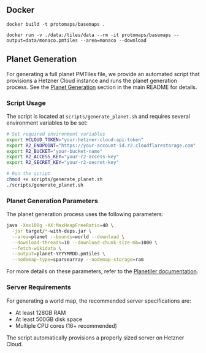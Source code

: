 ## Docker

```
docker build -t protomaps/basemaps .
```

```
docker run -v ./data:/tiles/data --rm -it protomaps/basemaps --output=data/monaco.pmtiles --area=monaco --download
```

## Planet Generation

For generating a full planet PMTiles file, we provide an automated script that provisions a Hetzner Cloud instance and runs the planet generation process. See the [Planet Generation](/README.md#planet-generation) section in the main README for details.

### Script Usage

The script is located at `scripts/generate_planet.sh` and requires several environment variables to be set:

```bash
# Set required environment variables
export HCLOUD_TOKEN="your-hetzner-cloud-api-token"
export R2_ENDPOINT="https://your-account-id.r2.cloudflarestorage.com"
export R2_BUCKET="your-bucket-name"
export R2_ACCESS_KEY="your-r2-access-key"
export R2_SECRET_KEY="your-r2-secret-key"

# Run the script
chmod +x scripts/generate_planet.sh
./scripts/generate_planet.sh
```

### Planet Generation Parameters

The planet generation process uses the following parameters:

```bash
java -Xmx100g -XX:MaxHeapFreeRatio=40 \
  -jar target/*-with-deps.jar \
  --area=planet --bounds=world --download \
  --download-threads=10 --download-chunk-size-mb=1000 \
  --fetch-wikidata \
  --output=planet-YYYYMMDD.pmtiles \
  --nodemap-type=sparsearray --nodemap-storage=ram
```

For more details on these parameters, refer to the [Planetiler documentation](https://github.com/onthegomap/planetiler/blob/main/PLANET.md).

### Server Requirements

For generating a world map, the recommended server specifications are:
- At least 128GB RAM
- At least 500GB disk space
- Multiple CPU cores (16+ recommended)

The script automatically provisions a properly sized server on Hetzner Cloud.


